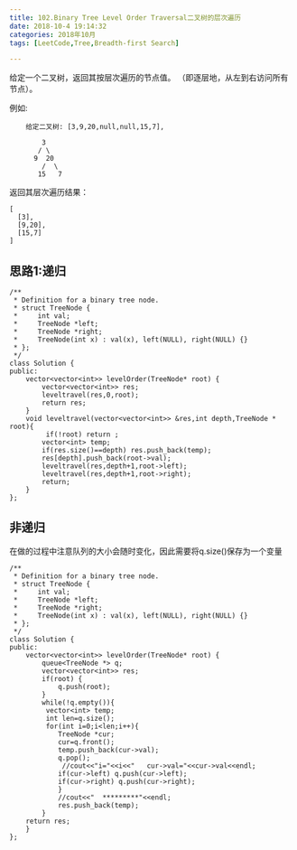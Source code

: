 ```yaml
---
title: 102.Binary Tree Level Order Traversal二叉树的层次遍历
date: 2018-10-4 19:14:32    
categories: 2018年10月
tags: [LeetCode,Tree,Breadth-first Search]

---
```


给定一个二叉树，返回其按层次遍历的节点值。 （即逐层地，从左到右访问所有节点）。

<!-- more -->

例如:

		给定二叉树: [3,9,20,null,null,15,7],

		    3
		   / \
		  9  20
		    /  \
		   15   7
返回其层次遍历结果：

	[
	  [3],
	  [9,20],
	  [15,7]
	]

## 思路1:递归

	/**
	 * Definition for a binary tree node.
	 * struct TreeNode {
	 *     int val;
	 *     TreeNode *left;
	 *     TreeNode *right;
	 *     TreeNode(int x) : val(x), left(NULL), right(NULL) {}
	 * };
	 */
	class Solution {
	public:
	    vector<vector<int>> levelOrder(TreeNode* root) {
	        vector<vector<int>> res;
	        leveltravel(res,0,root);
	        return res;
	    }
	    void leveltravel(vector<vector<int>> &res,int depth,TreeNode * root){
	         if(!root) return ;
	        vector<int> temp;
	        if(res.size()==depth) res.push_back(temp);
	        res[depth].push_back(root->val);
	        leveltravel(res,depth+1,root->left);
	        leveltravel(res,depth+1,root->right);
	        return;
	    }
	};


## 非递归

在做的过程中注意队列的大小会随时变化，因此需要将q.size()保存为一个变量

	/**
	 * Definition for a binary tree node.
	 * struct TreeNode {
	 *     int val;
	 *     TreeNode *left;
	 *     TreeNode *right;
	 *     TreeNode(int x) : val(x), left(NULL), right(NULL) {}
	 * };
	 */
	class Solution {
	public:
	    vector<vector<int>> levelOrder(TreeNode* root) {
	        queue<TreeNode *> q;
	        vector<vector<int>> res;
	        if(root) {
	            q.push(root);
	        }
	        while(!q.empty()){
	         vector<int> temp;  
	         int len=q.size();
	         for(int i=0;i<len;i++){
	            TreeNode *cur;
	            cur=q.front();
	            temp.push_back(cur->val);
	            q.pop();
	             //cout<<"i="<<i<<"   cur->val="<<cur->val<<endl;
	            if(cur->left) q.push(cur->left);
	            if(cur->right) q.push(cur->right);
	            }
	            //cout<<"  *********"<<endl;
	            res.push_back(temp);
	        }
	    return res;
	    }
	};
